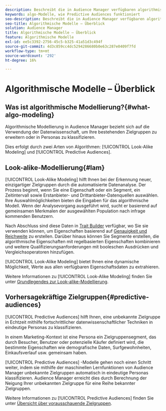 ```yaml
---
description: Beschreibt die in Audience Manager verfügbaren algorithmischen Modelle.
keywords: algo-Modelle, wie Predictive Audiences funktioniert
seo-description: Beschreibt die in Audience Manager verfügbaren algorithmischen Modelle.
seo-title: Algorithmische Modelle – Überblick
solution: Audience Manager
title: Algorithmische Modelle – Überblick
feature: Algorithmische Modelle
exl-id: ee5c3392-2756-45c5-b325-41a51d3c494f
source-git-commit: 4d3c859cc4dc5294286680b0e63c287e0409f7fd
workflow-type: tm+mt
source-wordcount: '292'
ht-degree: 16%

---
```


# Algorithmische Modelle – Überblick

## Was ist algorithmische Modellierung?{#what-algo-modeling}

Algorithmische Modellierung in Audience Manager bezieht sich auf die Verwendung der Datenwissenschaft, um Ihre bestehenden Zielgruppen zu erweitern oder in Personas zu klassifizieren.

Dies erfolgt durch zwei Arten von Algorithmen: [!UICONTROL Look-Alike Modeling] und [!UICONTROL Predictive Audiences].

## Look-alike-Modellierung{#lam}

[!UICONTROL Look-Alike Modeling] hilft Ihnen bei der Erkennung neuer, einzigartiger Zielgruppen durch die automatisierte Datenanalyse. Der Prozess beginnt, wenn Sie eine Eigenschaft oder ein Segment, ein Zeitintervall sowie Erstanbieter- und Drittanbieter-Datenquellen auswählen. Ihre Auswahlmöglichkeiten bieten die Eingaben für das algorithmische Modell. Wenn der Analysevorgang ausgeführt wird, sucht er basierend auf gemeinsamen Merkmalen der ausgewählten Population nach infrage kommenden Benutzern.

Nach Abschluss sind diese Daten in [Trait Builder](../../features/traits/about-trait-builder.md) verfügbar, wo Sie sie verwenden können, um Eigenschaften basierend auf [Genauigkeit und Reichweite](../../features/traits/trait-accuracy-reach.md) zu erstellen. Darüber hinaus können Sie Segmente erstellen, die algorithmische Eigenschaften mit regelbasierten Eigenschaften kombinieren und weitere Qualifizierungsanforderungen mit booleschen Ausdrücken und Vergleichsoperatoren hinzufügen.

[!UICONTROL Look-Alike Modeling] bietet Ihnen eine dynamische Möglichkeit, Werte aus allen verfügbaren Eigenschaftsdaten zu extrahieren.

Weitere Informationen zu [!UICONTROL Look-Alike Modeling] finden Sie unter [Grundlegendes zur Look-alike-Modellierung](understanding-models.md).

## Vorhersagekräftige Zielgruppen{#predictive-audiences}

[!UICONTROL Predictive Audiences] hilft Ihnen, eine unbekannte Zielgruppe in Echtzeit mithilfe fortschrittlicher datenwissenschaftlicher Techniken in eindeutige Personas zu klassifizieren.

In einem Marketing-Kontext ist eine Persona ein Zielgruppensegment, das durch Besucher, Benutzer oder potenzielle Käufer definiert wird, die bestimmte Eigenschaften wie demografische Daten, Surfgewohnheiten, Einkaufsverlauf usw. gemeinsam haben.

[!UICONTROL Predictive Audiences] -Modelle gehen noch einen Schritt weiter, indem sie mithilfe der maschinellen Lernfunktionen von Audience Manager unbekannte Zielgruppen automatisch in eindeutige Personas klassifizieren. Audience Manager erreicht dies durch Berechnung der Neigung Ihrer unbekannten Zielgruppe für eine Reihe bekannter Zielgruppen.

Weitere Informationen zu [!UICONTROL Predictive Audiences] finden Sie unter [Übersicht über vorausschauende Zielgruppen](predictive-audiences.md).
